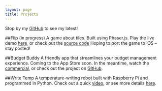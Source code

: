 ```yaml
---
layout: page
title: Projects
---
```


<p class="message">
  Stop by my <a href="https://github.com/ezig/">GitHub</a> to see my latest!
</p>
##Flip (in progress)
A game about tiles. Built using Phaser.js. Play the live demo <a href="https://ezig.github.io/flip/">here</a>, or check out the <a href="https://github.com/ezig/flip">source code</a> Hoping to port the game to iOS – stay posted!

##Budget Buddy
A friendly app that streamlines your budget management experience. Coming to the App Store soon. In the meantime, watch the <a href="https://www.youtube.com/watch?v=hMnQPRcO7yo">commercial</a>, or check out the project on <a href="https://github.com/ezig/CS50-final">GitHub</a>.

##Write Temp
A temperature-writing robot built with Raspberry Pi and programmed in Python. Check out a quick <a href="https://www.youtube.com/watch?v=GqTgcuXFwXc"> video</a>, or see more details <a href="https://github.com/ezig/ES50-final">here</a>.
